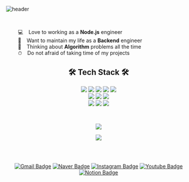 ![header](https://capsule-render.vercel.app/api?type=soft&color=auto&height=150&section=header&text=Garden&fontSize=70&animation=twinkling)

<br>

<p>
  &ensp;&ensp;&ensp;&ensp; 💻 &ensp; Love to working as a <b>Node.js</b> engineer <br>
  &ensp;&ensp;&ensp;&ensp; 🤔 &ensp; Want to maintain my life as a <b>Backend</b> engineer <br>
  &ensp;&ensp;&ensp;&ensp; 📖 &ensp; Thinking about <b>Algorithm</b> problems all the time <br>
  &ensp;&ensp;&ensp;&ensp; ⏱ &ensp; Do not afraid of taking time of my projects <br>
</p>

<h2 align="center"> 🛠 Tech Stack 🛠 </h2>

<p align="center">
  <img src="https://img.shields.io/badge/Node.js-2F9D27?style=flat-square&logo=Node.js&logoColor=white"/>
  <img src="https://img.shields.io/badge/typescript-2478FF?style=flat-square&logo=Typescript&logoColor=white"/>
  <img src="https://img.shields.io/badge/javascript-FFE400?style=flat-square&logo=javascript&logoColor=white"/>
  <img src="https://img.shields.io/badge/mongodb-22741C?style=flat-square&logo=mongodb&logoColor=white"/>
  <img src="https://img.shields.io/badge/AWS-FF5E00?style=flat-square&logo=AmazonAWS&logoColor=white"/>
  <br>
  <img src="https://img.shields.io/badge/python-4374D9?style=flat-square&logo=python&logoColor=white"/>
  <img src="https://img.shields.io/badge/django-234200?style=flat-square&logo=django&logoColor=white"/>
  <img src="https://img.shields.io/badge/flask-000000?style=flat-square&logo=flask&logoColor=white"/>
  <br>
  <img src="https://img.shields.io/badge/C Language-003399?style=flat-square&logo=c&logoColor=white"/>
  <img src="https://img.shields.io/badge/HTML-FF5E00?style=flat-square&logo=HTML5&logoColor=white"/>
  <img src="https://img.shields.io/badge/CSS-4374D9?style=flat-square&logo=CSS3&logoColor=white"/>
</p>

<br>

<p align="center">
  <a href="https://hits.seeyoufarm.com">
    <img src="https://hits.seeyoufarm.com/api/count/incr/badge.svg?url=https%3A%2F%2Fgithub.com%2Fga-den&count_bg=%2341B883&title_bg=%23CDC2C2&icon=github.svg&icon_color=%23E7E7E7&title=hits&edge_flat=false"/>
  </a>
</p>


<p align="center">
  <img src="https://github-readme-stats.vercel.app/api?username=gar-den&show_icons=true&theme=solarized-light">
</p>

<br><br>

<div align=center>

  [![Gmail Badge](https://img.shields.io/badge/Gmail-d14836?style=flat-square&logo=Gmail&logoColor=white&link=mailto:prepella3@gmail.com)](mailto:prepella3@gmail.com)
  [![Naver Badge](https://img.shields.io/badge/Naver-47C83E?style=flat-square&logo=Gmail&logoColor=white&link=mailto:p_garden3@naver.com)](mailto:p_garden3@naver.com)
  [![Instagram Badge](https://img.shields.io/badge/-Instagram-dd2a7b?style=flat-square&logo=instagram&logoColor=white&link=https://www.instagram.com/nameisgarden/)](https://www.instagram.com/nameisgarden/) 
  [![Youtube Badge](https://img.shields.io/badge/Youtube-ff0000?style=flat-square&logo=youtube&link=https://www.youtube.com/channel/UCAAMS1JVAY05BiBVzumsLgw)](https://www.youtube.com/channel/UCAAMS1JVAY05BiBVzumsLgw) 
  [![Notion Badge](https://img.shields.io/badge/Notion-444444?style=flat-square&logo=notion&link=https://wirehaired-snapper-f57.notion.site/Garden-s-notion-b7b614e91e4a4a2886f440a954c12bc1)](https://wirehaired-snapper-f57.notion.site/Garden-s-notion-b7b614e91e4a4a2886f440a954c12bc1) 
  
</div>
